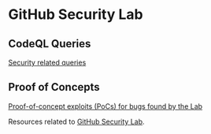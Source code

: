 # GitHub Security Lab

## CodeQL Queries
[Security related queries](CodeQL_Queries)

## Proof of Concepts
[Proof-of-concept exploits (PoCs) for bugs found by the Lab](SecurityExploits/)

Resources related to [GitHub Security Lab](https://securitylab.github.com).
